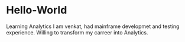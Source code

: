 # Hello-World
Learning Analytics
I am venkat, had mainframe developmet and testing experience. Willing to transform my carreer into Analytics.
